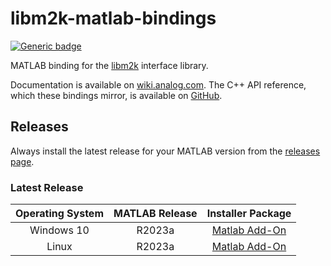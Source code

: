 # libm2k-matlab-bindings
[![Generic badge](https://img.shields.io/badge/MATLAB-R2023a-BLUE.svg)](https://shields.io/)

MATLAB binding for the [libm2k](https://github.com/analogdevicesinc/libm2k) interface library.

Documentation is available on [wiki.analog.com](https://wiki.analog.com/university/tools/m2k/matlab). The C++ API reference, which these bindings mirror, is available on [GitHub](https://analogdevicesinc.github.io/libm2k/index.html).

## Releases
Always install the latest release for your MATLAB version from the [releases page](https://github.com/analogdevicesinc/libm2k/releases/latest).

### Latest Release

|  Operating System | MATLAB Release |  Installer Package  |
|:-------:|:-------:|:-------------------:|
| Windows 10 | R2023a |[Matlab Add-On](https://uk.mathworks.com/matlabcentral/fileexchange/74385-libm2k-matlab?s_tid=srchtitle_libm2k_1)|
| Linux | R2023a | [Matlab Add-On](https://uk.mathworks.com/matlabcentral/fileexchange/74385-libm2k-matlab?s_tid=srchtitle_libm2k_1) |
